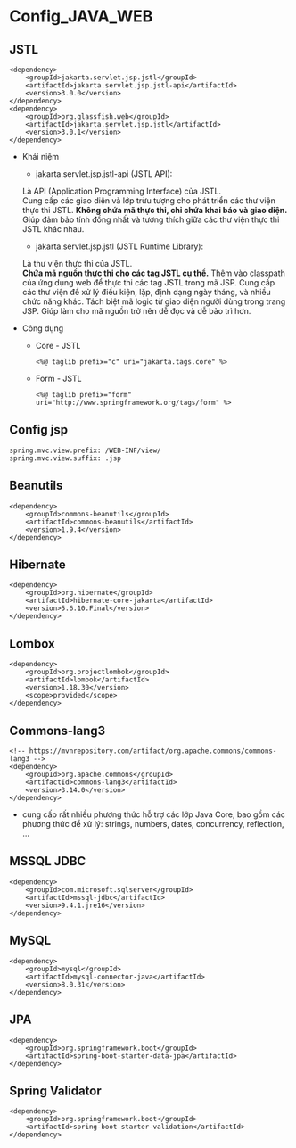 # Config_JAVA_WEB

## JSTL 
```
<dependency>
    <groupId>jakarta.servlet.jsp.jstl</groupId>
    <artifactId>jakarta.servlet.jsp.jstl-api</artifactId>
    <version>3.0.0</version>
</dependency>
<dependency>
    <groupId>org.glassfish.web</groupId>
    <artifactId>jakarta.servlet.jsp.jstl</artifactId>
    <version>3.0.1</version>
</dependency>
```
- Khái niệm
    - jakarta.servlet.jsp.jstl-api (JSTL API):
      
    Là API (Application Programming Interface) của JSTL.
  <br>
    Cung cấp các giao diện và lớp trừu tượng cho phát triển các thư viện thực thi JSTL.
    <b>Không chứa mã thực thi, chỉ chứa khai báo và giao diện.</b>
    Giúp đảm bảo tính đồng nhất và tương thích giữa các thư viện thực thi JSTL khác nhau.

    - jakarta.servlet.jsp.jstl (JSTL Runtime Library):

    Là thư viện thực thi của JSTL.
  <br>
    <b>Chứa mã nguồn thực thi cho các tag JSTL cụ thể.</b>
    Thêm vào classpath của ứng dụng web để thực thi các tag JSTL trong mã JSP.
    Cung cấp các thư viện để xử lý điều kiện, lặp, định dạng ngày tháng, và nhiều chức năng khác.
    Tách biệt mã logic từ giao diện người dùng trong trang JSP.
    Giúp làm cho mã nguồn trở nên dễ đọc và dễ bảo trì hơn.

- Công dụng
  - Core - JSTL 
    ```
    <%@ taglib prefix="c" uri="jakarta.tags.core" %>
    ```
  - Form - JSTL 
    ``` 
    <%@ taglib prefix="form" uri="http://www.springframework.org/tags/form" %>
    ```

## Config jsp 
```
spring.mvc.view.prefix: /WEB-INF/view/
spring.mvc.view.suffix: .jsp
```

## Beanutils
```
<dependency>
    <groupId>commons-beanutils</groupId>
    <artifactId>commons-beanutils</artifactId>
    <version>1.9.4</version>
</dependency>
```

## Hibernate

```
<dependency>
    <groupId>org.hibernate</groupId>
    <artifactId>hibernate-core-jakarta</artifactId>
    <version>5.6.10.Final</version>
</dependency>
```

## Lombox
```
<dependency>
    <groupId>org.projectlombok</groupId>
    <artifactId>lombok</artifactId>
    <version>1.18.30</version>
    <scope>provided</scope>
</dependency>
```

## Commons-lang3
```
<!-- https://mvnrepository.com/artifact/org.apache.commons/commons-lang3 -->
<dependency>
    <groupId>org.apache.commons</groupId>
    <artifactId>commons-lang3</artifactId>
    <version>3.14.0</version>
</dependency>
```
- cung cấp rất nhiều phương thức hỗ trợ các lớp Java Core, bao gồm các phương thức để xử lý: strings, numbers, dates, concurrency, reflection, … 

## MSSQL JDBC
``` 
<dependency>
    <groupId>com.microsoft.sqlserver</groupId>
    <artifactId>mssql-jdbc</artifactId>
    <version>9.4.1.jre16</version>
</dependency>
```

## MySQL
``` 
<dependency>
    <groupId>mysql</groupId>
    <artifactId>mysql-connector-java</artifactId>
    <version>8.0.31</version>
</dependency>
```

## JPA 
```
<dependency>
    <groupId>org.springframework.boot</groupId>
    <artifactId>spring-boot-starter-data-jpa</artifactId>
</dependency>
```

## Spring Validator 
``` 
<dependency>
    <groupId>org.springframework.boot</groupId>
    <artifactId>spring-boot-starter-validation</artifactId>
</dependency>
```


